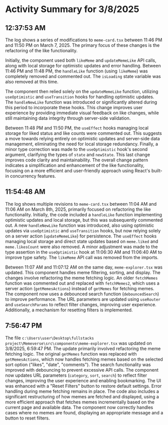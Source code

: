 # Activity Summary for 3/8/2025

## 12:37:53 AM
The log shows a series of modifications to `meme-card.tsx` between 11:46 PM and 11:50 PM on March 7, 2025.  The primary focus of these changes is the refactoring of the like functionality.

Initially, the component used both `likeMeme` and `updateMemeLike` API calls, along with local storage for optimistic updates and error handling.  Between 11:46 PM and 11:48 PM, the `handleLike` function (using `likeMeme`) was completely removed and commented out.  The `isLoading` state variable was also removed at this time.

The component then relied solely on the `updateMemeLike` function, utilizing  `useOptimistic` and `useTransition` hooks for handling optimistic updates. The `handleNewLike` function was introduced or significantly altered during this period to incorporate these hooks.  This change improves user experience by providing immediate visual feedback on like changes, while still maintaining data integrity through server-side validation.

Between 11:48 PM and 11:50 PM, the `useEffect` hooks managing local storage for liked status and like counts were commented out.  This suggests a move towards relying entirely on optimistic updates and server-side data management, eliminating the need for local storage redundancy. Finally, a minor type correction was made to the `useOptimistic` hook's second argument, clarifying the types of `state` and `newState`.  This last change improves code clarity and maintainability.  The overall change pattern indicates a simplification and enhancement of the like functionality, focusing on a more efficient and user-friendly approach using React's built-in concurrency features.


## 11:54:48 AM
The log shows multiple revisions to `meme-card.tsx` between 11:04 AM and 11:06 AM on March 8th, 2025, primarily focused on refactoring the like functionality.  Initially, the code included a `handleLike` function implementing optimistic updates and local storage, but this was subsequently commented out.  A new `handleNewLike` function was introduced, also using optimistic updates via `useOptimistic` and `useTransition` hooks, but now relying solely on a server action (`updateMemeLike`) for persistence.  The `useEffect` hooks managing local storage and direct state updates based on `meme.liked` and `meme.likesCount` were also removed.  A minor adjustment was made to the type assertion in the `useOptimistic` hook at 11:06:30 AM and 11:06:40 AM to improve type safety.  The `likeMeme` API call was removed from the imports.


Between 11:07 AM and 11:07:12 AM on the same day,  `meme-explorer.tsx` was updated.  This component handles meme filtering, sorting, and display.  The changes involve refactoring the meme fetching logic.  An older `fetchMemes` function was commented out and replaced with `fetchMemes2`, which uses a server action (`getMemesActions`) instead of `getMemes` for fetching memes.  The component now uses a debounced search function (`debouncedSearch`) to improve performance.  The URL parameters are updated using `useRouter` and `useSearchParams` to reflect filter changes, improving user experience.  Additionally, a mechanism for resetting filters is implemented.


## 7:56:47 PM
The file `c:\Users\user\Desktop\fullstacks project\Memeverse\src\components\meme-explorer.tsx`  was updated on 3/8/2025, 6:59:47 PM.  The update primarily involved refactoring the meme fetching logic.  The original `getMemes` function was replaced with `getMemesActions`, which now handles fetching memes based on the selected sort option ("likes", "date", "comments").  The search functionality was improved with debouncing to prevent excessive API calls.  The component now updates URL parameters (`category`, `sort`, `search`) to reflect filter changes, improving the user experience and enabling bookmarking.  The UI was enhanced with a "Reset Filters" button to restore default settings.  Error handling during meme fetching remains in place. The code also includes a significant restructuring of how memes are fetched and displayed, using a more efficient approach that fetches memes incrementally based on the current page and available data.  The component now correctly handles cases where no memes are found, displaying an appropriate message and a button to reset filters.
